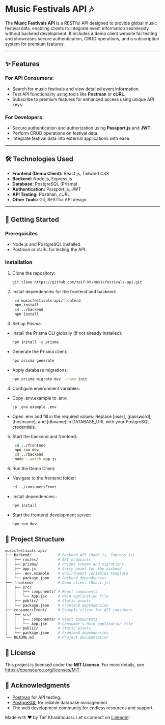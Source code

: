 

# Music Festivals API 🎶

The **Music Festivals API** is a RESTful API designed to provide global music festival data, enabling clients to integrate event information seamlessly without backend development. It includes a demo client website for testing and showcases secure authentication, CRUD operations, and a subscription system for premium features.

---

## ✨ **Features**

### **For API Consumers:**
- Search for music festivals and view detailed event information.
- Test API functionality using tools like **Postman** or **cURL**.
- Subscribe to premium features for enhanced access using unique API keys.

### **For Developers:**
- Secure authentication and authorization using **Passport.js** and **JWT**.
- Perform CRUD operations on festival data.
- Integrate festival data into external applications with ease.

---

## 🛠️ **Technologies Used**

- **Frontend (Demo Client):** React.js, Tailwind CSS
- **Backend:** Node.js, Express.js
- **Database:** PostgreSQL (Prisma)
- **Authentication:** Passport.js, JWT
- **API Testing:** Postman, cURL
- **Other Tools:** Git, RESTful API design

---

## 🚀 **Getting Started**

### Prerequisites
- Node.js and PostgreSQL installed.
- Postman or cURL for testing the API.


### Installation
1. Clone the repository:
   ```bash
   git clone https://github.com/taif-kh/musicfestivals-api.git
   ```
2. Install dependencies for the frontend and backend:
   ```bash
    cd musicfestivals-api/frontend
    npm install
    cd ../backend
    npm install
   ```
3. Set up Prisma:
- Install the Prisma CLI globally (if not already installed):

    ```bash
    npm install -g prisma
    ```
- Generate the Prisma client:

    ```bash
    npx prisma generate
    ```
- Apply database migrations:

    ```bash
    npx prisma migrate dev --name init
    ```

4. Configure environment variables:

- Copy .env.example to .env:
    ```bash
    cp .env.example .env
    ```
- Open .env and fill in the required values:
 Replace [user], [password], [hostname], and [dbname] in DATABASE_URL with your PostgreSQL credentials.
5. Start the backend and frontend:
   ```bash
    cd ../frontend
    npm run dev
    cd ../backend
    node --watch app.js
   ```
6. Run the Demo Client:
- Navigate to the frontend folder:
    ```bash
    cd ../consumersFront
    ```
- Install dependencies::
    ```bash
    npm install
    ```
- Start the frontend development server:
    ```bash
    npm run dev
    ```

## 📂 Project Structure

```bash
musicfestivals-api/
├── backend/            # Backend API (Node.js, Express.js)
│   ├── routes/         # API endpoints
│   ├── prisma/         # Prisma schema and migrations
│   ├── app.js          # Entry point for the backend
│   ├── .env.example    # Environment variables template
│   └── package.json    # Backend dependencies
├── frontend/           # Demo client (React.js)
│   ├── src/
│   │   ├── components/ # React components
│   │   └── App.jsx     # Main application file
│   ├── public/         # Static assets
│   └── package.json    # Frontend dependencies
├── consumersFront/     # Example client for API consumers
│   ├── src/
│   │   ├── components/ # React components
│   │   └── App.jsx     # Consumer's Main application file
│   ├── public/         # Static assets
│   └── package.json    # Frontend dependencies
└── README.md           # Project documentation
```

## 📄 **License**

This project is licensed under the **MIT License**. For more details, see <a href="https://opensource.org/licenses/MIT" target="_blank" rel="noopener">https://opensource.org/licenses/MIT</a>.

## 🙏 Acknowledgments

- <a href="https://www.postman.com/" target="_blank" rel="noopener">Postman</a> for API testing.
- <a href="https://www.postgresql.org/" target="_blank" rel="noopener">PostgreSQL</a> for reliable database management.
- The web development community for endless resources and support.

Made with ❤️ by Taif Khaskhoussi. Let's connect on <a href="https://www.linkedin.com/in/taif-khaskhoussi/" target="_blank" rel="noopener">LinkedIn</a>!